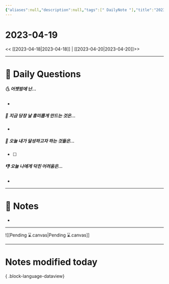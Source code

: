 ```yaml
---
{"aliases":null,"description":null,"tags":[" DailyNote "],"title":"2023-04-19","created":"2023-04-19T12:29:34","updated":"2023-07-15T21:30:20","dg-publish":true,"permalink":"/docs/daily-notes/2023-04-19/","dgPassFrontmatter":true}
---
```



# 2023-04-19

<< [[2023-04-18\|2023-04-18]] | [[2023-04-20\|2023-04-20]]>>

---

# 📅 Daily Questions

##### 🌜 어젯밤에 난...

- 

##### 🙌 지금 당장 날 흥미롭게 만드는 것은...

- 

##### 🚀 오늘 내가 달성하고자 하는 것들은...

- [ ] 

##### 👎 오늘 나에게 닥친 어려움은...

- 

---

# 📝 Notes

- 

___

![[Pending ⌛.canvas\|Pending ⌛.canvas]]

---

# Notes modified today


{ .block-language-dataview}
